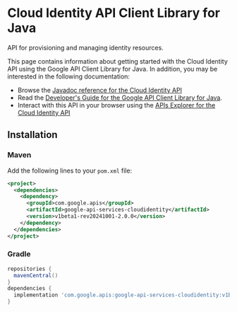 # Cloud Identity API Client Library for Java

API for provisioning and managing identity resources.

This page contains information about getting started with the Cloud Identity API
using the Google API Client Library for Java. In addition, you may be interested
in the following documentation:

* Browse the [Javadoc reference for the Cloud Identity API][javadoc]
* Read the [Developer's Guide for the Google API Client Library for Java][google-api-client].
* Interact with this API in your browser using the [APIs Explorer for the Cloud Identity API][api-explorer]

## Installation

### Maven

Add the following lines to your `pom.xml` file:

```xml
<project>
  <dependencies>
    <dependency>
      <groupId>com.google.apis</groupId>
      <artifactId>google-api-services-cloudidentity</artifactId>
      <version>v1beta1-rev20241001-2.0.0</version>
    </dependency>
  </dependencies>
</project>
```

### Gradle

```gradle
repositories {
  mavenCentral()
}
dependencies {
  implementation 'com.google.apis:google-api-services-cloudidentity:v1beta1-rev20241001-2.0.0'
}
```

[javadoc]: https://googleapis.dev/java/google-api-services-cloudidentity/latest/index.html
[google-api-client]: https://github.com/googleapis/google-api-java-client/
[api-explorer]: https://developers.google.com/apis-explorer/#p/cloudidentity/v1/
